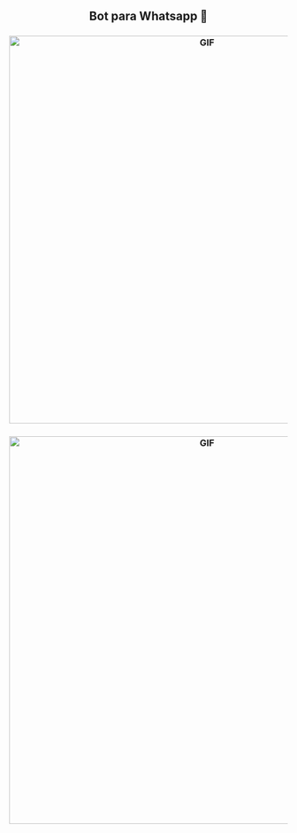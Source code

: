 <h2 align="center">Bot para Whatsapp 💯</h2>
<h3 align="center"><img align="center" alt="GIF" src="./whatsapp.gif" width="700"/></h3>
<h3 align="center"><img align="center" alt="GIF" src="./whatsapp2.gif" width="700"/></h3>
